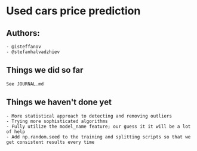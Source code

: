 # Used cars price prediction

## Authors:
    - @isteffanov
    - @stefanhalvadzhiev

## Things we did so far
    See JOURNAL.md

## Things we haven't done yet

    - More statistical approach to detecting and removing outliers
    - Trying more sophisticated algorithms
    - Fully utilize the model_name feature; our guess it it will be a lot of help
    - Add np.random.seed to the training and splitting scripts so that we get consistent results every time